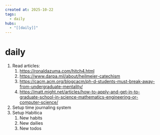 ```yaml
--- 
created at: 2025-10-22
tags:
  - daily
hubs:
  - "[[daily]]"
---
```


# daily

1. Read articles:
    1. https://ronaldazuma.com/hitch4.html
    2. https://www.darpa.mil/about/heilmeier-catechism
    3. https://cacm.acm.org/blogcacm/ph-d-students-must-break-away-from-undergraduate-mentality/
    4. https://matt.might.net/articles/how-to-apply-and-get-in-to-graduate-school-in-science-mathematics-engineering-or-computer-science/
2. Setup time journaling system
3. Setup Habitica
    1. New habits 
    2. New dailies
    3. New todos






